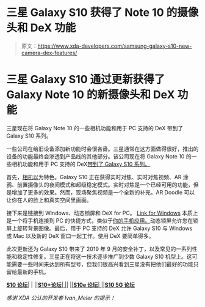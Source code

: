 # 三星 Galaxy S10 获得了 Note 10 的摄像头和 DeX 功能

> 原文：<https://www.xda-developers.com/samsung-galaxy-s10-new-camera-dex-features/>

# 三星 Galaxy S10 通过更新获得了 Galaxy Note 10 的新摄像头和 DeX 功能

三星现在将 Galaxy Note 10 的一些相机功能和用于 PC 支持的 DeX 带到了 Galaxy S10 系列。

一些公司在给旧设备添加新功能时会很吝啬。三星通常在这方面做得很好，推出的设备的功能最终会渗透到产品线的其他部分。该公司现在将 Galaxy Note 10 的一些相机功能和用于 PC 支持的 DeX[带到了 Galaxy S10 系列。](https://www.xda-developers.com/galaxy-note-10-samsung-dex-windows-mac-pc/)

首先，[相机以](https://www.youtube.com/watch?v=caCrUi0hmes)为特色。Galaxy S10 正在获得实时对焦、实时对焦视频、AR 涂鸦、前置摄像头的夜间模式和超级稳定模式。实时对焦是一个已经可用的功能，但是增加了更多的效果。然而，现场聚焦视频是一个全新的补充。AR Doodle 可以让你在人的脸上和真实空间里画画。

接下来是链接到 Windows、动态锁屏和 DeX for PC。 [Link for Windows](https://www.xda-developers.com/galaxy-note-10-link-to-windows-older-samsung-phones/) 本质上是一个将手机连接到 PC 的快捷方式，类似于[你的手机应用。](https://www.xda-developers.com/microsoft-your-phone-windows-10-battery-indicator-phone-calls/)动态锁屏允许您在锁屏上旋转背景图像。最后，用于 PC 支持的 DeX 允许 Galaxy S10 与 Windows 或 Mac 以及新的 DeX 窗口一起工作。使用 DeX 要简单得多。

此次更新还为 Galaxy S10 带来了 2019 年 9 月的安全补丁，以及常见的一系列性能和稳定性修复。三星正在将这一技术逐步推广到少数 Galaxy S10 机型上。这可能需要一些时间来达到所有型号，但我们很高兴看到三星没有把他们最好的功能只留给最新的手机。

[**S10 论坛**](https://forum.xda-developers.com/galaxy-s10)| | |[|**S10+论坛**| |](https://forum.xda-developers.com/s10-plus)| |[|**S10e 论坛**| |](https://forum.xda-developers.com/galaxy-s10e)[|**S10 5G 论坛**](https://forum.xda-developers.com/galaxy-s10-5g)

*感谢 XDA 公认的开发者 Ivan_Meler 的提示！*
